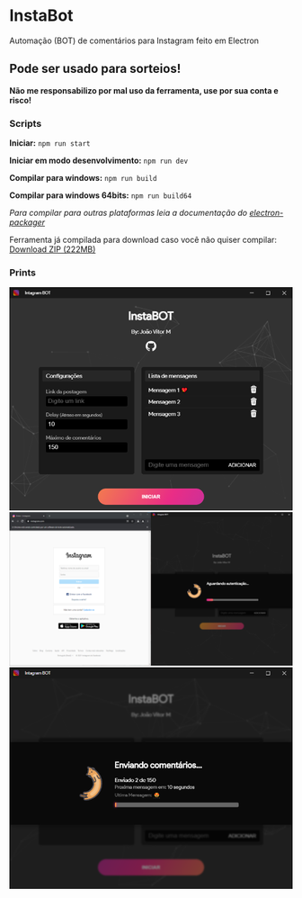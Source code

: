 # InstaBot
Automação (BOT) de comentários para Instagram feito em Electron

## Pode ser usado para sorteios!
**Não me responsabilizo por mal uso da ferramenta, use por sua conta e risco!**

### Scripts
**Iniciar:** ``npm run start``

**Iniciar em modo desenvolvimento:** ``npm run dev``

**Compilar para windows:** ``npm run build``

**Compilar para windows 64bits:** ``npm run build64``

_Para compilar para outras plataformas leia a documentação do [electron-packager](https://github.com/electron/electron-packager)_

Ferramenta já compilada para download caso você não quiser compilar: [Download ZIP (222MB)](https://www.mediafire.com/file/j7hzqlm4g9971v4/InstaBot-win32-ia32.rar/file)
### Prints

![alt Print1](/src/images/prints/1.png)
![alt Print2](/src/images/prints/2.png)
![alt Print3](/src/images/prints/3.png)
